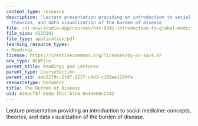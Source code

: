 ```yaml
---
content_type: resource
description: 'Lecture presentation providing an introduction to social medicine: concepts,
  theories, and data visualization of the burden of disease.'
file: /ol-ocw-studio-app/courses/hst-934j-introduction-to-global-medicine-bioscience-technologies-disparities-strategies-spring-2010/638acf8f658afbccb7e46e43060c2142_MITHST_934JS10_02_4_Burden.pdf
file_size: 4219101
file_type: application/pdf
learning_resource_types:
- Readings
license: https://creativecommons.org/licenses/by-nc-sa/4.0/
ocw_type: OCWFile
parent_title: Readings and Lectures
parent_type: CourseSection
parent_uid: aab2279c-2fd7-2237-c4d3-c109ae1104fa
resourcetype: Document
title: The Burden of Disease
uid: 638acf8f-658a-fbcc-b7e4-6e43060c2142
---
```

Lecture presentation providing an introduction to social medicine: concepts, theories, and data visualization of the burden of disease.
